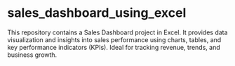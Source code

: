 # sales_dashboard_using_excel
This repository contains a Sales Dashboard project in Excel. It provides data visualization and insights into sales performance using charts, tables, and key performance indicators (KPIs). Ideal for tracking revenue, trends, and business growth.
